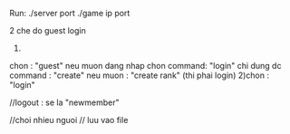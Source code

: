 Run:
./server port
./game ip port


2 che do
guest
login

1)
chon : "guest"
neu muon dang nhap chon command: "login"
chi dung dc command : "create"
neu muon : "create rank" (thi phai login)
2)chon : "login"

//logout : se la "newmember"

//choi nhieu nguoi
// luu vao file